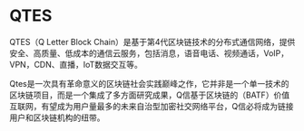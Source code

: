# QTES

QTES（Q Letter Block Chain）是基于第4代区块链技术的分布式通信网络，提供安全、高质量、低成本的通信云服务，包括消息，语音电话、视频通话，VoIP，VPN，CDN、直播，IoT数据交互等。

Qtes是一次具有革命意义的区块链社会实践巅峰之作，它并非是一个单一技术的区块链项目，而是一个集成了多方面研究成果，Q信基于区块链的（BATF）价值互联网，有望成为用户量最多的未来自治型加密社交网络平台，Q信必将成为链接用户和区块链机构的纽带。

